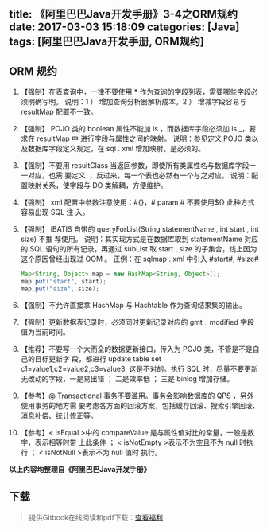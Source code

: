 title: 《阿里巴巴Java开发手册》3-4之ORM规约
date: 2017-03-03 15:18:09
categories: [Java]
tags: [阿里巴巴Java开发手册, ORM规约]
---

## ORM  规约

1. 【强制】在表查询中，一律不要使用 * 作为查询的字段列表，需要哪些字段必须明确写明。
   说明：1 ） 增加查询分析器解析成本。2 ） 增减字段容易与 resultMap 配置不一致。

2. 【强制】 POJO 类的 boolean 属性不能加 is ，而数据库字段必须加 is _，要求在 resultMap 中
   进行字段与属性之间的映射。
   说明：参见定义 POJO 类以及数据库字段定义规定，在 sql . xml 增加映射，是必须的。

3. 【强制】不要用 resultClass 当返回参数，即使所有类属性名与数据库字段一一对应，也需
   要定义 ； 反过来，每一个表也必然有一个与之对应。
   说明：配置映射关系，使字段与 DO 类解耦，方便维护。

4. 【强制】 xml 配置中参数注意使用：#{}，# param # 不要使用${} 此种方式容易出现 SQL 注
   入。

<!-- more -->

5. 【强制】 iBATIS 自带的 queryForList(String statementName , int start , int size) 不推
   荐使用。
   说明：其实现方式是在数据库取到 statementName 对应的 SQL 语句的所有记录，再通过 subList
   取 start , size 的子集合，线上因为这个原因曾经出现过 OOM 。
   正例：在 sqlmap . xml 中引入 #start#, #size#

   ``` java
   Map<String, Object> map = new HashMap<String, Object>();
   map.put("start", start);
   map.put("size", size);
   ```

6. 【强制】不允许直接拿 HashMap 与 Hashtable 作为查询结果集的输出。

7. 【强制】更新数据表记录时，必须同时更新记录对应的 gmt _ modified 字段值为当前时间。

8. 【推荐】不要写一个大而全的数据更新接口，传入为 POJO 类，不管是不是自己的目标更新字
   段，都进行 update table set c1=value1,c2=value2,c3=value3;  这是不对的。执行 SQL
   时，尽量不要更新无改动的字段，一是易出错 ； 二是效率低 ； 三是 binlog 增加存储。

9. 【参考】@ Transactional 事务不要滥用。事务会影响数据库的 QPS ，另外使用事务的地方需
   要考虑各方面的回滚方案，包括缓存回滚、搜索引擎回滚、消息补偿、统计修正等。

10. 【参考】< isEqual >中的 compareValue 是与属性值对比的常量，一般是数字，表示相等时带
   上此条件 ； < isNotEmpty >表示不为空且不为 null 时执行 ； < isNotNull >表示不为 null 值时
   执行。

**以上内容均整理自《阿里巴巴Java开发手册》**

## 下载

> 提供Gitbook在线阅读和pdf下载：[查看福利](https://www.gitbook.com/book/goghtsui/-java/details)